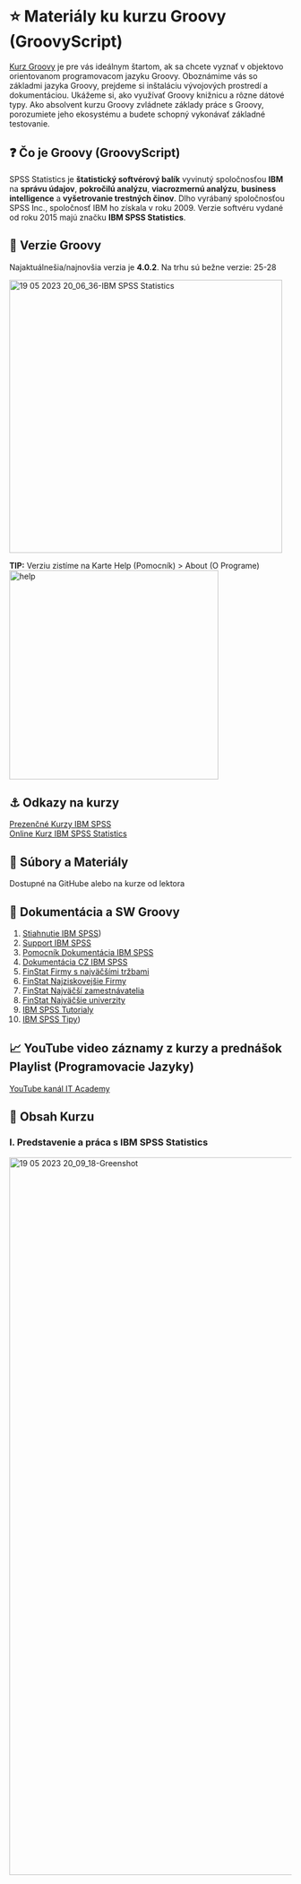 # ⭐ Materiály ku kurzu Groovy (GroovyScript)

[Kurz Groovy](https://www.it-academy.sk/kategoria/programovacie-jazyky/kurzy-groovy/) je pre vás ideálnym štartom, ak sa chcete vyznať v objektovo orientovanom programovacom jazyku Groovy. Oboznámime vás so základmi jazyka Groovy, prejdeme si inštaláciu vývojových prostredí a dokumentáciou. Ukážeme si, ako využívať Groovy knižnicu a rôzne dátové typy. Ako absolvent kurzu Groovy zvládnete základy práce s Groovy, porozumiete jeho ekosystému a budete schopný vykonávať základné testovanie.

## ❓ Čo je Groovy (GroovyScript)
SPSS Statistics je **štatistický softvérový balík** vyvinutý spoločnosťou **IBM** na **správu údajov**, **pokročilú analýzu**, **viacrozmernú analýzu**, **business intelligence** a **vyšetrovanie trestných činov**. Dlho vyrábaný spoločnosťou SPSS Inc., spoločnosť IBM ho získala v roku 2009. Verzie softvéru vydané od roku 2015 majú značku **IBM SPSS Statistics**.

## 🙋 Verzie Groovy
Najaktuálnešia/najnovšia verzia je **4.0.2**. Na trhu sú bežne verzie: 25-28  

<img width="487" alt="19 05 2023 20_06_36-IBM SPSS Statistics" src="https://github.com/miroslav-reiter/Kurz_IBM_SPSS_Statistics/assets/24510943/05809412-b26b-42df-b1c0-abd2d95b6c7e">

**TIP:** Verziu zistíme na Karte Help (Pomocník) > About (O Programe) 
<img width="373" alt="help" src="https://github.com/miroslav-reiter/Kurz_IBM_SPSS_Statistics/assets/24510943/a752c5b3-074c-4ac8-ae61-8eec2647984a">

## ⚓ Odkazy na kurzy
[Prezenčné Kurzy IBM SPSS](https://www.it-academy.sk/kurz-ibm-spss-i-zaciatocnik)  
[Online Kurz IBM SPSS Statistics](https://www.vita.sk/online-kurz-ibm-spss-statistics/)  

## 📁 Súbory a Materiály
Dostupné na GitHube alebo na kurze od lektora

## 📔 Dokumentácia a SW Groovy
1. [Stiahnutie IBM SPSS](https://www.ibm.com/analytics/spss-statistics-software ))
1. [Support IBM SPSS](https://www.ibm.com/products/spss-statistics/support)
1. [Pomocník Dokumentácia IBM SPSS](https://www.ibm.com/docs/en/spss-statistics/saas?topic=statistics-coach)
1. [Dokumentácia CZ IBM SPSS](https://www.ibm.com/support/pages/node/6607043#cs)
4. [FinStat Firmy s najväčšími tržbami](https://finstat.sk/databaza-financnych-udajov?sort=sales-desc&years=2020)
5. [FinStat Najziskovejšie Firmy](https://finstat.sk/databaza-financnych-udajov?sort=profit-desc&years=2020)
6. [FinStat Najväčší zamestnávatelia](https://finstat.sk/databaza-firiem-organizacii?sort=empl-desc)
7. [FinStat Najväčšie univerzity](https://finstat.sk/databaza-neziskoviek?sort=revenue-desc&tab=revenue&legalform=382)
8. [IBM SPSS Tutorialy](https://www.spss-tutorials.com/)
9. [IBM SPSS Tipy](https://www.spssanalyticspartner.com/analytics-resources/ibm-spss-technical-tips/))

## 📈 YouTube video záznamy z kurzy a prednášok Playlist (Programovacie Jazyky)
[YouTube kanál IT Academy](https://www.youtube.com/watch?v=16mOykzIcYU&list=PLIu_ZdHo7Pk-u7vjIzelqSpYtYpP1lhIU&index=45) 

## 📎 Obsah Kurzu
### I. Predstavenie a práca s IBM SPSS Statistics
<img width="1280" alt="19 05 2023 20_09_18-Greenshot" src="https://github.com/miroslav-reiter/Kurz_IBM_SPSS_Statistics/assets/24510943/588f2fe9-f4b4-49ce-8caa-bc427c0db571">

